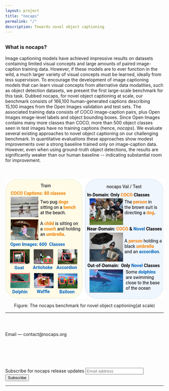 ```yaml
---
layout: project
title: "nocaps"
permalink: "/"
description: Towards novel object captioning
---
```


<div class="row" style="margin-top:30px;">
  <div class="col-xs-12 col-sm-6">
    <h3>What is nocaps?</h3>
    <p style="margin-top: 12px;">
      Image captioning models have achieved impressive results on datasets containing limited visual concepts and large amounts of paired image-caption training data. However, if these models are to ever function in the wild, a much larger variety of visual concepts must be learned, ideally from less supervision.
      To encourage the development of image captioning models that can learn visual concepts from alternative data modalities, such as object detection datasets, we present the first large-scale benchmark for this task. Dubbed <span style="font-weight: 400">nocaps</span>, for novel object captioning at scale, our benchmark consists of 166,100 human-generated captions describing 15,100 images from the Open Images validation and test sets. The associated training data consists of COCO image-caption pairs, plus Open Images image-level labels and object bounding boxes. Since Open Images contains many more classes than COCO, more than 500 object classes seen in test images have no training captions (hence, <span><i>nocaps</i></span>).
        We evaluate several existing approaches to novel object captioning on our challenging benchmark. In quantitative evaluations these approaches show modest improvements over a strong baseline trained only on image-caption data. However, even when using ground-truth object detections, the results are significantly weaker than our human baseline -- indicating substantial room for improvement.
    </p>
  </div>
  <div class="col-xs-12 col-sm-6">
    <img src="/static/img/paper/teaser.jpg" style="margin-top: 37px;">
    <p style="font-size: 14px; text-align: center; margin-top: 10px;">
      Figure: The nocaps benchmark  for  novel  object  captioning(at scale)
    </p>
  </div>
</div>
<!--   <div class="col-xs-12">
    <span style="color:#e74c3c;font-weight:400;">Sep 2018</span> — Winners of the Visual Dialog challenge 2018 announced! Complete leaderboard <a href="/challenge/2018#leaderboard">here</a>.<br>
    <span style="color:#e74c3c;font-weight:400;">Jun 2018</span> — <a href="/challenge/2018">Visual Dialog challenge 2018 announced</a> on the <a href="/data">VisDial v1.0 dataset</a>!<br>
    <span style="color:#e74c3c;font-weight:400;">Jun 2018</span> — <a href="//github.com/batra-mlp-lab/visdial-rl">PyTorch code for "Learning Cooperative Visual Dialog Agents with Deep Reinforcement Learning" is now available!</a><br>
    <span style="color:#e74c3c;font-weight:400;">Apr 2017</span> — <a href="//github.com/batra-mlp-lab/visdial">Torch code for training/evaluating Visual Dialog models</a>, <a href="https://github.com/batra-mlp-lab/visdial#download-extracted-features--pretrained-models">pretrained models</a> and <a href="http://demo.visualdialog.org">Visual Chatbot demo</a> are now available!<br>
    <span style="color:#e74c3c;font-weight:400;">Mar 2017</span> — <a href="/data">VisDial v0.9 dataset</a> and <a href="//github.com/batra-mlp-lab/visdial-amt-chat">code for real-time chat interface used to collect data on AMT</a> are now available!<br>
  </div>
</div> -->
<hr>


<!-- <div class="row">
  <div class="col-xs-12">
      <h2>Visual Chatbot demo</h2>
  </div>
  <a name="demo"></a>
  <div class="col-xs-12">
    <p class="text-center" id="demo-embed">
      <iframe src="https://visualchatbot.cloudcv.org" width="400" height="640"></iframe>
    </p>
  </div>
</div> -->

<div class="row">
  <div class="col-xs-12 col-sm-6">
    <div style="height: 115px; padding-top: 45px;">
      <span style="font-weight:400; padding-top: 58px;">Email</span> — contact@nocaps.org
      <br>
      <br>
    </div>
  </div>
  <div class="col-sm-6">
    <form action="https://tinyletter.com/nocaps" method="post" target="popupwindow" onsubmit="window.open('https://tinyletter.com/nocaps', 'popupwindow', 'scrollbars=yes,width=800,height=600');return true">
      <div class="form-group">
        <label class="control-label" for="tlemail">Subscribe for nocaps release updates</label>
        <input class="form-control" type="text" name="email" id="tlemail" placeholder="Email address"/>
      </div>
      <input type="hidden" value="1" name="embed"/>
      <button class="btn btn-primary" type="submit">Subscribe</button>
    </form>
  </div>
</div>
<hr>

<!-- <a class="anchor" name="/bibtex"></a>
<div class="row">
    <div class="col-xs-12">
        <h3>nocaps</h3>
    </div>
    <div class="col-xs-12" style="margin-top: 3px; color: #666;">
        Harsh Aggarwal, Karan Desai, Xinlei Chen, Rishabh Jain, Dhruv Batra, Devi Parikh, Stefan Lee, Peter Anderson
    </div>
    <div class="col-xs-12" style="margin-top: 3px; color: #666;">
      CVPR 2017 (Spotlight) [<a href="bib/visdial.bib.txt">Bibtex</a>] [<a href="//arxiv.org/abs/1611.08669">PDF</a>] [<a href="//github.com/batra-mlp-lab/visdial">Code</a>]
    </div>
</div>
<div class="row">
    <div class="col-xs-12">
        <a href="//arxiv.org/abs/1611.08669"><img class="thumb" src="/static/img/visdial/thumb.jpg"></a>
    </div>
</div>

<a name="/data"></a>
<hr>
 -->
<!-- {% if page.acknowledgements %}
<a class="anchor" name="/acknowledgements"></a>
<div class="row">
  <div class="col-xs-12">
    <h2>Acknowledgements</h2>
  </div>
</div>
<div class="row">
  <div class="col-xs-12">
    <p>
      {{ page.acknowledgements }}
    </p>
  </div>
</div>
{% endif %} -->
